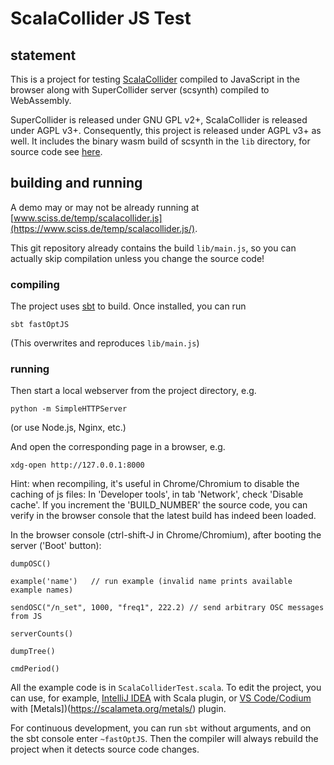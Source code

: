 # ScalaCollider JS Test

## statement

This is a project for testing [ScalaCollider](https://github.com/Sciss/ScalaCollider) compiled to JavaScript 
in the browser along with SuperCollider server (scsynth) compiled to WebAssembly.

SuperCollider is released under GNU GPL v2+, 
ScalaCollider is released under AGPL v3+.
Consequently, this project is released under AGPL v3+ as well.
It includes the binary wasm build of scsynth in the `lib` directory, for source code see
[here](https://github.com/Sciss/supercollider/tree/wasm).

## building and running

A demo may or may not be already running at [www.sciss.de/temp/scalacollider.js](https://www.sciss.de/temp/scalacollider.js/).

This git repository already contains the build `lib/main.js`, so you can actually skip
compilation unless you change the source code!

### compiling

The project uses [sbt](https://www.scala-sbt.org/) to build. Once installed, you can run

    sbt fastOptJS

(This overwrites and reproduces `lib/main.js`)

### running

Then start a local webserver from the project directory, e.g.
    
    python -m SimpleHTTPServer

(or use Node.js, Nginx, etc.)

And open the corresponding page in a browser, e.g.
    
    xdg-open http://127.0.0.1:8000

Hint: when recompiling, it's useful in Chrome/Chromium to disable the caching of js files:
In 'Developer tools', in tab 'Network', check 'Disable cache'. If you increment the 'BUILD_NUMBER'
the source code, you can verify in the browser console that the latest build has indeed been loaded.

In the browser console (ctrl-shift-J in Chrome/Chromium), after booting the server ('Boot' button):

    dumpOSC()
    
    example('name')   // run example (invalid name prints available example names)
    
    sendOSC("/n_set", 1000, "freq1", 222.2) // send arbitrary OSC messages from JS
    
    serverCounts()

    dumpTree()

    cmdPeriod()

All the example code is in `ScalaColliderTest.scala`. To edit the project, you can use, for example,
[IntelliJ IDEA](https://www.jetbrains.com/idea/download/) with Scala plugin, or [VS Code/Codium](https://vscodium.com/)
with [Metals])(https://scalameta.org/metals/) plugin.

For continuous development, you can run `sbt` without arguments, and on the sbt console enter `~fastOptJS`.
Then the compiler will always rebuild the project when it detects source code changes.
